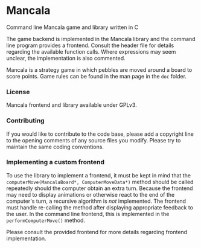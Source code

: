 # Mancala
Command line Mancala game and library written in C

The game backend is implemented in the Mancala library and the command line program provides a frontend. Consult the header file for details regarding the available function calls. Where expressions may seem unclear, the implementation is also commented.

Mancala is a strategy game in which pebbles are moved around a board to score points. Game rules can be found in the man page in the `doc` folder.

### License

Mancala frontend and library available under GPLv3.

### Contributing

If you would like to contribute to the code base, please add a copyright line to the opening comments of any source files you modify. Please try to maintain the same coding conventions.

### Implementing a custom frontend

To use the library to implement a frontend, it must be kept in mind that the `computerMove(MancalaBoard*, ComputerMoveData*)` method should be called repeatedly should the computer obtain an extra turn. Because the frontend may need to display animations or otherwise react to the end of the computer's turn, a recursive algorithm is *not* implemented. The frontend must handle re-calling the method after displaying appropriate feedback to the user. In the command line frontend, this is implemented in the `performComputerMove()` method.

Please consult the provided frontend for more details regarding frontend implementation.
